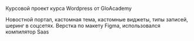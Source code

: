 Курсовой проект курса Wordpress от GloAcademy

Новостной портал, кастомная тема, кастомные виджеты, типы записей, шеринг в соцсетях.
Верстка по макету Figma, использовался компилятор Saas
